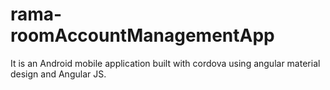# rama-roomAccountManagementApp
It is an Android mobile application built with cordova using angular material design and Angular JS. 
